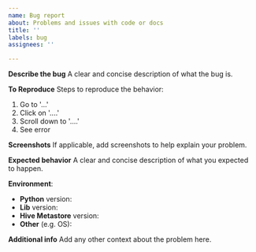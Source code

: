```yaml
---
name: Bug report
about: Problems and issues with code or docs
title: ''
labels: bug
assignees: ''

---
```


<!--

Welcome to HiveMetastoreClient's bugs central!  
To make the discovery and debugging processes easier, fill all the applicable topics bellow.

Please delete these comment blocks before submitting the issue.

-->

**Describe the bug**
A clear and concise description of what the bug is.

**To Reproduce**
Steps to reproduce the behavior:
1. Go to '...'
2. Click on '....'
3. Scroll down to '....'
4. See error

**Screenshots**
If applicable, add screenshots to help explain your problem.

**Expected behavior**
A clear and concise description of what you expected to happen.

**Environment**:

- **Python** version:
- **Lib** version:
- **Hive Metastore** version:
- **Other** (e.g. OS):

**Additional info**
Add any other context about the problem here.
